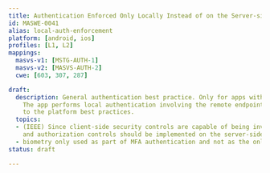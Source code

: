 ```yaml
---
title: Authentication Enforced Only Locally Instead of on the Server-side
id: MASWE-0041
alias: local-auth-enforcement
platform: [android, ios]
profiles: [L1, L2]
mappings:
  masvs-v1: [MSTG-AUTH-1]
  masvs-v2: [MASVS-AUTH-2]
  cwe: [603, 307, 287]

draft:
  description: General authentication best practice. Only for apps with connection.
    The app performs local authentication involving the remote endpoint and according
    to the platform best practices.
  topics:
  - (IEEE) Since client-side security controls are capable of being invaded, authentication
    and authorization controls should be implemented on the server-side.
  - biometry only used as part of MFA authentication and not as the only auth method
status: draft

---
```


